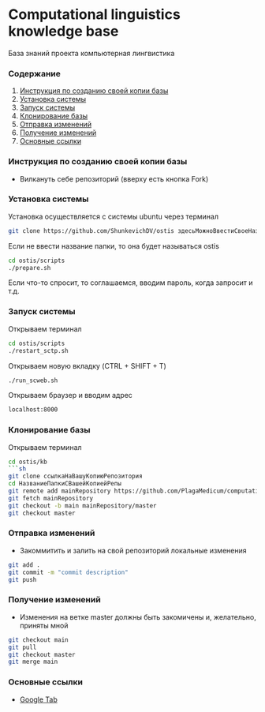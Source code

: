 # Computational linguistics knowledge base
База знаний проекта компьютерная лингвистика

### Содержание
1. [Инструкция по созданию своей копии базы](#instruction)
2. [Установка системы](#installing)
3. [Запуск системы](#start)
4. [Клонирование базы](#cloning)
5. [Отправка изменений](#pushing)
6. [Получение изменений](#pulling)
7. [Основные ссылки](#links)

### <a name="instruction"></a> Инструкция по созданию своей копии базы
- Вилкануть себе репозиторий (вверху есть кнопка Fork)

### <a name="installing"></a> Установка системы
Установка осуществляется с системы ubuntu через терминал
```sh
git clone https://github.com/ShunkevichDV/ostis здесьМожноВвестиСвоеНазваниеДляПапкиСистемы
```
Если не ввести название папки, то она будет называться ostis
```sh
cd ostis/scripts
./prepare.sh
```
Если что-то спросит, то соглашаемся, вводим пароль, когда запросит и т.д.

### <a name="start"></a> Запуск системы
Открываем терминал
```sh
cd ostis/scripts
./restart_sctp.sh
```
Открываем новую вкладку (CTRL + SHIFT + T)
```sh
./run_scweb.sh
```
Открываем браузер и вводим адрес
```sh
localhost:8000
```

### <a name="cloning"></a> Клонирование базы
Открываем терминал
```sh
cd ostis/kb
```sh
git clone ссылкаНаВашуКопиюРепозитория
cd НазваниеПапкиСВашейКопиейРепы
git remote add mainRepository https://github.com/PlagaMedicum/computational_linguistics_kb
git fetch mainRepository
git checkout -b main mainRepository/master
git checkout master
```

### <a name="pushing"></a> Отправка изменений
- Закоммитить и залить на свой репозиторий локальные изменения
```sh
git add .
git commit -m "commit description"
git push
```

### <a name="pulling"></a> Получение изменений
- Изменения на ветке master должны быть закомичены и, желательно, приняты мной
```sh
git checkout main
git pull
git checkout master
git merge main
```

### <a name="links"></a> Основные ссылки
- [Google Tab]


   [Google Tab]: <https://docs.google.com/spreadsheets/d/18nNCC-Ydy1ah3_SeUuJ8MQDD3im1HLbOKU62bB0T5bw/edit?usp=drivesdk>
   [OSTIS]: <https://github.com/ShunkevichDV/ostis>
   [База Знаний IMS]: <https://github.com/ShunkevichDV/ims.ostis.kb>
